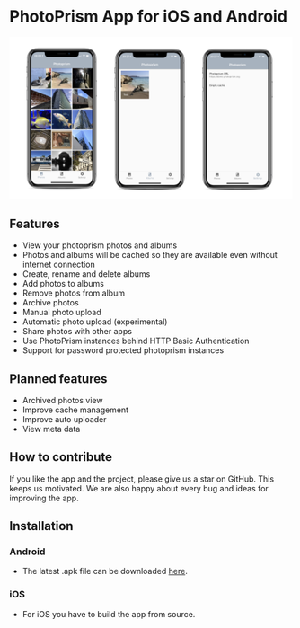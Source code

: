 # PhotoPrism App for iOS and Android

![alt text](assets/iphone_photo.png "iPhone App Photos View")

## Features
- View your photoprism photos and albums
- Photos and albums will be cached so they are available even without internet connection
- Create, rename and delete albums
- Add photos to albums
- Remove photos from album
- Archive photos
- Manual photo upload
- Automatic photo upload (experimental)
- Share photos with other apps
- Use PhotoPrism instances behind HTTP Basic Authentication
- Support for password protected photoprism instances

## Planned features
- Archived photos view
- Improve cache management
- Improve auto uploader
- View meta data

## How to contribute
If you like the app and the project, please give us a star on GitHub. This keeps us motivated. We are also happy about every bug and ideas for improving the app.

## Installation
### Android
- The latest .apk file can be downloaded [here](https://github.com/photoprism/photoprism-mobile/releases/download/latest/photoprism.apk).

### iOS
- For iOS you have to build the app from source.

